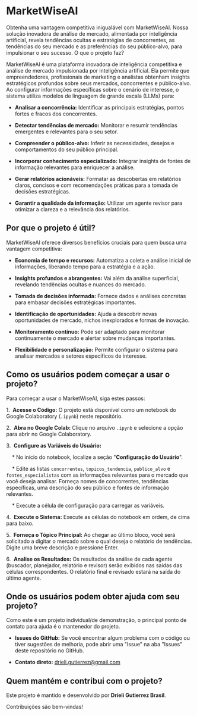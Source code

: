 # MarketWiseAI
Obtenha uma vantagem competitiva inigualável com MarketWiseAI. Nossa solução inovadora de análise de mercado, alimentada por inteligência artificial, revela tendências ocultas e estratégias de concorrentes, as tendências do seu mercado e as preferências do seu público-alvo, para impulsionar o seu sucesso.
O que o projeto faz?



MarketWiseAI é uma plataforma inovadora de inteligência competitiva e análise de mercado impulsionada por inteligência artificial. Ela permite que empreendedores, profissionais de marketing e analistas obtenham insights estratégicos profundos sobre seus mercados, concorrentes e público-alvo. Ao configurar informações específicas sobre o cenário de interesse, o sistema utiliza modelos de linguagem de grande escala (LLMs) para:



* **Analisar a concorrência:** Identificar as principais estratégias, pontos fortes e fracos dos concorrentes.

* **Detectar tendências de mercado:** Monitorar e resumir tendências emergentes e relevantes para o seu setor.

* **Compreender o público-alvo:** Inferir as necessidades, desejos e comportamentos do seu público principal.

* **Incorporar conhecimento especializado:** Integrar insights de fontes de informação relevantes para enriquecer a análise.

* **Gerar relatórios acionáveis:** Formatar as descobertas em relatórios claros, concisos e com recomendações práticas para a tomada de decisões estratégicas.

* **Garantir a qualidade da informação:** Utilizar um agente revisor para otimizar a clareza e a relevância dos relatórios.

## Por que o projeto é útil?



MarketWiseAI oferece diversos benefícios cruciais para quem busca uma vantagem competitiva:



* **Economia de tempo e recursos:** Automatiza a coleta e análise inicial de informações, liberando tempo para a estratégia e a ação.

* **Insights profundos e abrangentes:** Vai além da análise superficial, revelando tendências ocultas e nuances do mercado.

* **Tomada de decisões informada:** Fornece dados e análises concretas para embasar decisões estratégicas importantes.

* **Identificação de oportunidades:** Ajuda a descobrir novas oportunidades de mercado, nichos inexplorados e formas de inovação.

* **Monitoramento contínuo:** Pode ser adaptado para monitorar continuamente o mercado e alertar sobre mudanças importantes.

* **Flexibilidade e personalização:** Permite configurar o sistema para analisar mercados e setores específicos de interesse.



## Como os usuários podem começar a usar o projeto?

Para começar a usar o MarketWiseAI, siga estes passos:

1.  **Acesse o Código:** O projeto está disponível como um notebook do Google Colaboratory (`.ipynb`) neste repositório.

2.  **Abra no Google Colab:** Clique no arquivo `.ipynb` e selecione a opção para abrir no Google Colaboratory.

3.  **Configure as Variáveis do Usuário:**

    * No início do notebook, localize a seção "**Configuração do Usuário**".

    * Edite as listas `concorrentes`, `topicos_tendencia`, `publico_alvo` e `fontes_especialistas` com as informações relevantes para o mercado que você deseja analisar. Forneça nomes de concorrentes, tendências específicas, uma descrição do seu público e fontes de informação relevantes.

    * Execute a célula de configuração para carregar as variáveis.

4.  **Execute o Sistema:** Execute as células do notebook em ordem, de cima para baixo.

5.  **Forneça o Tópico Principal:** Ao chegar ao último bloco, você será solicitado a digitar o mercado sobre o qual deseja o relatório de tendências. Digite uma breve descrição e pressione Enter.

6.  **Analise os Resultados:** Os resultados da análise de cada agente (buscador, planejador, relatório e revisor) serão exibidos nas saídas das células correspondentes. O relatório final e revisado estará na saída do último agente.


## Onde os usuários podem obter ajuda com seu projeto?

Como este é um projeto individual/de demonstração, o principal ponto de contato para ajuda é o mantenedor do projeto.


* **Issues do GitHub:** Se você encontrar algum problema com o código ou tiver sugestões de melhoria, pode abrir uma "Issue" na aba "Issues" deste repositório no GitHub.

* **Contato direto:** drieli.gutierrez@gmail.com



## Quem mantém e contribui com o projeto?

Este projeto é mantido e desenvolvido por **Drieli Gutierrez Brasil**.

Contribuições são bem-vindas!
